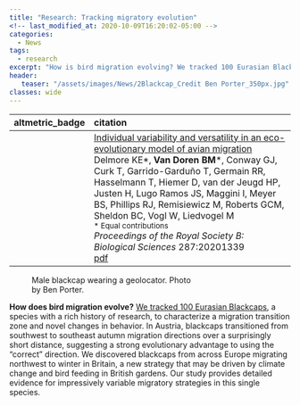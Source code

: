 ```yaml
---
title: "Research: Tracking migratory evolution"
<!-- last_modified_at: 2020-10-09T16:20:02-05:00 -->
categories:
  - News
tags:
  - research
excerpt: "How is bird migration evolving? We tracked 100 Eurasian Blackcaps to find out."
header:
   teaser: "/assets/images/News/2Blackcap_Credit Ben Porter_350px.jpg"
classes: wide
---
```




<script type="text/javascript" src="https://d1bxh8uas1mnw7.cloudfront.net/assets/embed.js"></script>

<table class="publication-table">
 <thead>
  <tr>
   <th style="text-align:left;"> altmetric_badge </th>
   <th style="text-align:left;"> citation </th>
  </tr>
 </thead>
<tbody>
 <tr>
   <td style="text-align:left;"> <div data-badge-popover='right' data-badge-type='donut' data-doi='10.1098/rspb.2020.1339' data-hide-no-mentions='true' class='altmetric-embed'></div> </td>
   <td style="text-align:left;"> <a class='anchor' id='individual_variability_and_versatility_in_an_eco_evolutionary_model_of_avian_migration'></a><span class='pub-title'><a href='https://royalsocietypublishing.org/doi/10.1098/rspb.2020.1339'>Individual variability and versatility in an eco-evolutionary model of avian migration</a></span><br> Delmore KE*, <b>Van Doren BM</b>*, Conway GJ, Curk T, Garrido-Garduño T, Germain RR, Hasselmann T, Hiemer D, van der Jeugd HP, Justen H, Lugo Ramos JS, Maggini I, Meyer BS, Phillips RJ, Remisiewicz M, Roberts GCM, Sheldon BC, Vogl W, Liedvogel M<br><small>* Equal contributions</small> <br> <i>Proceedings of the Royal Society B: Biological Sciences</i> 287:20201339 <br>  <span class='publication-extra'><a href='https://royalsocietypublishing.org/doi/pdf/10.1098/rspb.2020.1339'>pdf</a></span> </td>
  </tr>
</tbody>
</table>

<figure style="width: 300px" class="align-right">
  <img src="{{ site.url }}{{ site.baseurl }}/assets/images/2Blackcap_Credit Ben Porter_350sq.jpg" alt="">
  <figcaption>Male blackcap wearing a geolocator. Photo by Ben Porter.</figcaption>
</figure> 


**How does bird migration evolve?** [We tracked 100 Eurasian Blackcaps](https://royalsocietypublishing.org/doi/10.1098/rspb.2020.1339), a species with a rich history of research, to characterize a migration transition zone and novel changes in behavior. In Austria, blackcaps transitioned from southwest to southeast autumn migration directions over a surprisingly short distance, suggesting a strong evolutionary advantage to using the “correct” direction. We discovered blackcaps from across Europe migrating northwest to winter in Britain, a new strategy that may be driven by climate change and bird feeding in British gardens. Our study provides detailed evidence for impressively variable migratory strategies in this single species.